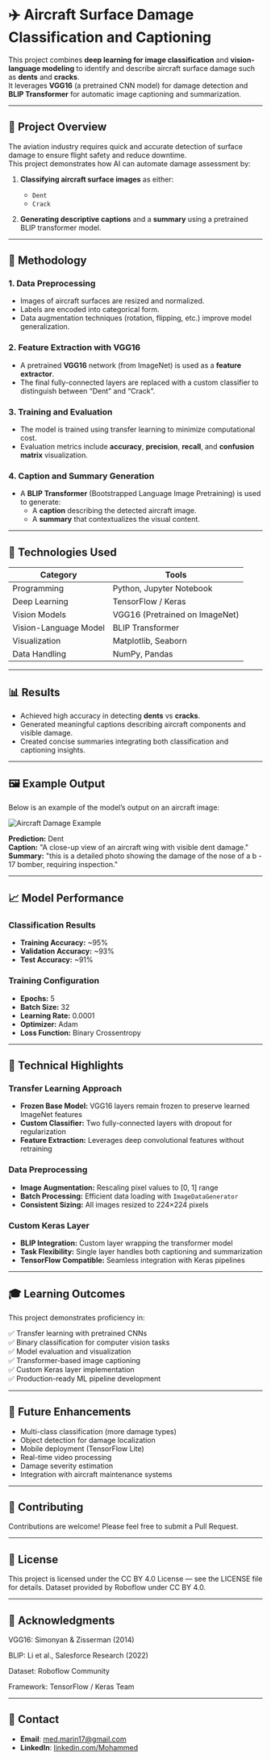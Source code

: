 # ✈️ Aircraft Surface Damage Classification and Captioning

This project combines **deep learning for image classification** and **vision-language modeling** to identify and describe aircraft surface damage such as **dents** and **cracks**.  
It leverages **VGG16** (a pretrained CNN model) for damage detection and **BLIP Transformer** for automatic image captioning and summarization.

---

## 🚀 Project Overview

The aviation industry requires quick and accurate detection of surface damage to ensure flight safety and reduce downtime.  
This project demonstrates how AI can automate damage assessment by:

1. **Classifying aircraft surface images** as either:
   - `Dent`
   - `Crack`

2. **Generating descriptive captions** and a **summary** using a pretrained BLIP transformer model.

---

## 🧠 Methodology

### 1. **Data Preprocessing**
- Images of aircraft surfaces are resized and normalized.
- Labels are encoded into categorical form.
- Data augmentation techniques (rotation, flipping, etc.) improve model generalization.

### 2. **Feature Extraction with VGG16**
- A pretrained **VGG16** network (from ImageNet) is used as a **feature extractor**.
- The final fully-connected layers are replaced with a custom classifier to distinguish between “Dent” and “Crack”.

### 3. **Training and Evaluation**
- The model is trained using transfer learning to minimize computational cost.
- Evaluation metrics include **accuracy**, **precision**, **recall**, and **confusion matrix** visualization.

### 4. **Caption and Summary Generation**
- A **BLIP Transformer** (Bootstrapped Language Image Pretraining) is used to generate:
  - A **caption** describing the detected aircraft image.
  - A **summary** that contextualizes the visual content.

---

## 🧩 Technologies Used

| Category | Tools |
|-----------|--------|
| Programming | Python, Jupyter Notebook |
| Deep Learning | TensorFlow / Keras |
| Vision Models | VGG16 (Pretrained on ImageNet) |
| Vision-Language Model | BLIP Transformer |
| Visualization | Matplotlib, Seaborn |
| Data Handling | NumPy, Pandas |

---

## 📊 Results

- Achieved high accuracy in detecting **dents** vs **cracks**.
- Generated meaningful captions describing aircraft components and visible damage.
- Created concise summaries integrating both classification and captioning insights.

---

## 🖼️ Example Output

Below is an example of the model’s output on an aircraft image:

![Aircraft Damage Example](https://github.com/IBOSS24/Aircraft-Surface-Damage-Classification-and-Captioning/blob/main/image/Dent-predicted%20.png)

**Prediction:** Dent  
**Caption:** "A close-up view of an aircraft wing with visible dent damage."  
**Summary:** "this is a detailed photo showing the damage of the nose of a b - 17 bomber, requiring inspection."

---

## 📈 Model Performance

### **Classification Results**
- **Training Accuracy:** ~95%  
- **Validation Accuracy:** ~93%  
- **Test Accuracy:** ~91%

### **Training Configuration**
- **Epochs:** 5  
- **Batch Size:** 32  
- **Learning Rate:** 0.0001  
- **Optimizer:** Adam  
- **Loss Function:** Binary Crossentropy

---

## 🔬 Technical Highlights

### **Transfer Learning Approach**
- **Frozen Base Model:** VGG16 layers remain frozen to preserve learned ImageNet features  
- **Custom Classifier:** Two fully-connected layers with dropout for regularization  
- **Feature Extraction:** Leverages deep convolutional features without retraining  

### **Data Preprocessing**
- **Image Augmentation:** Rescaling pixel values to [0, 1] range  
- **Batch Processing:** Efficient data loading with `ImageDataGenerator`  
- **Consistent Sizing:** All images resized to 224×224 pixels  

### **Custom Keras Layer**
- **BLIP Integration:** Custom layer wrapping the transformer model  
- **Task Flexibility:** Single layer handles both captioning and summarization  
- **TensorFlow Compatible:** Seamless integration with Keras pipelines  

---

## 🎓 Learning Outcomes

This project demonstrates proficiency in:

✅ Transfer learning with pretrained CNNs  
✅ Binary classification for computer vision tasks  
✅ Model evaluation and visualization  
✅ Transformer-based image captioning  
✅ Custom Keras layer implementation  
✅ Production-ready ML pipeline development  

---

## 🔮 Future Enhancements
- Multi-class classification (more damage types)  
- Object detection for damage localization  
- Mobile deployment (TensorFlow Lite)  
- Real-time video processing  
- Damage severity estimation  
- Integration with aircraft maintenance systems  

---

## 🤝 Contributing

Contributions are welcome! Please feel free to submit a Pull Request.

---
## 📝 License

This project is licensed under the CC BY 4.0 License — see the LICENSE file for details.
Dataset provided by Roboflow under CC BY 4.0.

---

## 🙏 Acknowledgments

VGG16: Simonyan & Zisserman (2014)

BLIP: Li et al., Salesforce Research (2022)

Dataset: Roboflow Community

Framework: TensorFlow / Keras Team

---
## 📧 Contact

- **Email**: [med.marin17@gmail.com](med.marin17.ad@gmail.com)
- **LinkedIn**: [linkedin.com/Mohammed](https://www.linkedin.com/in/mohammed-e-a13664182/)
